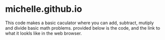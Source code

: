 # michelle.github.io

This code makes a basic caculator where you can add, subtract, mutiply and divide basic math problems.
provided below is the code, and the link to what it lookls like in the web browser. 
